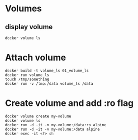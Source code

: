 # Volumes

## display volume

`docker volume ls`

# Attach volume

```
docker build -t volume_ls 01_volume_ls
docker run volume_ls
touch /tmp/something
docker run -v /tmp:/data volume_ls /data
```


# Create volume and add :ro flag

```
docker volume create my-volume
docker volume ls
docker run -d -it -v my-volume:/data:ro alpine
docker run -d -it -v my-volume:/data alpine
docker exec -it <?> sh

```
